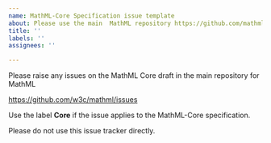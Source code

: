 ```yaml
---
name: MathML-Core Specification issue template
about: Please use the main  MathML repository https://github.com/mathml-refresh/mathml/issuse
title: ''
labels: ''
assignees: ''

---
```


Please raise any issues on the MathML Core draft in the main repository for MathML

https://github.com/w3c/mathml/issues

Use the label **Core** if the issue applies to the MathML-Core specification.

Please do not use this issue tracker directly.
